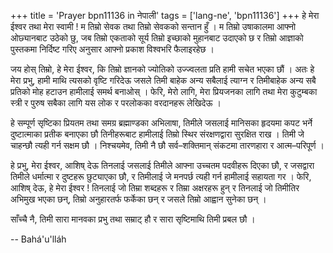 +++
title = 'Prayer bpn11136 in नेपाली'
tags = ['lang-ne', 'bpn11136']
+++
हे मेरा ईश्वर तथा मेरा स्वामी ! म तिम्रो सेवक तथा तिम्रो सेवकको सन्तान हुँ । म तिम्रो उषाकालमा आफ्नो ओछ्यानबाट उठेको छु, जब तिम्रो एकताको सूर्य तिम्रो इच्छाको मुहानबाट उदाएको छ र तिम्रो आज्ञाको पुस्तकमा निर्दिष्ट गरिए अनुसार आफ्नो प्रकाश विश्वभरि फैलाइरहेछ । 

जय होस् तिम्रो, हे मेरा ईश्वर, कि तिम्रो ज्ञानको ज्योतिको उज्ज्वलता प्रति हामी सचेत भएका छौं । अतः हे मेरा प्रभु, हामी माथि त्यसको वृष्टि गरिदेऊ जसले तिमी बाहेक अन्य सबैलाई त्याग्न र तिमीबाहेक अन्य सबै प्रतिको मोह हटाउन हामीलाई समर्थ बनाओस् । फेरि, मेरो लागि, मेरा प्रियजनका लागि तथा मेरा कुटुम्बका स्त्री र पुरुष सबैका लागि यस लोक र परलोकका वरदानहरू लेखिदेऊ । 

हे सम्पूर्ण सृष्टिका प्रियतम तथा समग्र ब्रह्माण्डका अभिलाषा, तिमीले जसलाई मानिसका हृदयमा कपट भर्ने दुष्टात्माका प्रतीक बनाएका छौ तिनीहरूबाट हामीलाई तिम्रो स्थिर संरक्षणद्वारा सुरक्षित राख । तिमी जे चाहन्छौ त्यही गर्न सक्षम छौ । निश्चयमेव, तिमी नै छौ सर्व–शक्तिमान् संकटमा तारणहारा र आत्म–परिपूर्ण । 

हे प्रभु, मेरा ईश्वर, आशिष् देऊ तिनलाई जसलाई तिमीले आफ्ना उच्चतम पदवीहरू दिएका छौ, र जसद्वारा तिमीले धर्मात्मा र दुष्टहरू छुट्याएका छौ, र तिमीलाई जे मनपर्छ त्यही गर्न हामीलाई सहायता गर । फेरि, आशिष् देऊ, हे मेरा ईश्वर ! तिनलाई जो तिम्रा शब्दहरू र तिम्रा अक्षरहरू हुन् र तिनलाई जो तिमीतिर अभिमुख भएका छन्, तिम्रो अनुहारतर्फ फर्केका छन् र जसले तिम्रो आह्वान सुनेका छन् । 

साँच्चै नै, तिमी सारा मानवका प्रभु तथा सम्राट् हौ र सारा सृष्टिमाथि तिमी प्रबल छौ ।

-- Bahá'u'lláh
